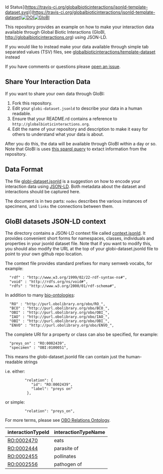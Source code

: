 ld Status](https://travis-ci.org/globalbioticinteractions/jsonld-template-dataset.svg)](https://travis-ci.org/globalbioticinteractions/jsonld-template-dataset)[![DOI](https://zenodo.org/badge/55425770.svg)](https://zenodo.org/badge/latestdoi/55425770)[![GloBI](http://api.globalbioticinteractions.org/interaction.svg?accordingTo=globalbioticinteractions/jsonld-template-dataset)](http://globalbioticinteractions.org/?accordingTo=globalbioticinteractions/jsonld-template-dataset)

This repository provides an example on how to make your interaction
data available through Global Biotic Interactions (GloBI,
http://globalbioticinteractions.org) using JSON-LD.

If you would like to instead make your data available through simple tab separated values (TSV) files, see [globalbioticinteractions/template-dataset](https://github.com/globalbioticinteractions/template-dataset) instead

If you have comments or questions please [open an issue](https://github.com/globalbioticinteractions/jsonld-template-dataset/issues/new).

## Share Your Interaction Data
If you want to share your own data through GloBI:

1. Fork this repository.
2. Edit your ```globi-dataset.jsonld``` to describe your data in a human readable.
3. Ensure that your README.rd contains a reference to ```http://globalbioticinteractions.org```. 
4. Edit the name of your repository and description to make it easy for others to understand what your data is about.

After you do this, the data will be available through GloBI within a day or so. Note that GloBI is uses [this sparql query](https://github.com/jhpoelen/eol-globi-data/blob/master/eol-globi-data-sources/src/main/resources/org/eol/globi/data/find-jsonld-interactions.rq) to extact information from the repository.

## Data Format

The file [globi-dataset.jsonld](./globi-dataset.jsonld) is a suggestion on how to encode your interaction data using [JSON-LD](http://jsonld.org). Both metadata about the dataset and interactions should be captured here. 

The document is in two parts: `nodes` describes the various instances of specimens, and `links` the connections between them.

## GloBI datasets JSON-LD context

The directory contains a JSON-LD context file called [context.jsonld](context.jsonld). It provides convenient short forms for namespaces, classes, individuals and properties in your jsonld dataset file. Note that if you want to modify this, you should also modify the URL at the top of your globi-dataset.jsonld file to point to your own github repo location.

The context file provides standard prefixes for many semweb vocabs, for example:

      "rdf" : "http://www.w3.org/1999/02/22-rdf-syntax-ns#",
      "void" : "http://rdfs.org/ns/void#",
      "rdfs" : "http://www.w3.org/2000/01/rdf-schema#",

In addition to many [bio-ontologies](http://obofoundry.org):

      "RO" : "http://purl.obolibrary.org/obo/RO_",
      "BCO" : "http://purl.obolibrary.org/obo/BCO_",
      "OBI" : "http://purl.obolibrary.org/obo/OBI_",
      "IAO" : "http://purl.obolibrary.org/obo/IAO_",
      "OBI" : "http://purl.obolibrary.org/obo/OBI_",
      "ENVO" : "http://purl.obolibrary.org/obo/ENVO_",

The complete URI for a property or class can also be specified, for example:

      "preys_on" : "RO:0002439",
      "specimen" : "OBI:0100051",

This means the globi-dataset.jsonld file can contain just the human-readable strings

i.e. either:

             "relation": {
                "id": "RO:0002439",
                "label": "preys on"
              },

or simple:

             "relation": "preys_on",


For more terms, please see [OBO Relations Ontology](https://code.google.com/p/obo-relations/).
 
interactionTypeId | interactionTypeName 
--- | ---
[RO:0002470](http://www.ontobee.org/browser/rdf.php?o=RO&iri=http://purl.obolibrary.org/obo/RO_0002470) | eats
[RO:0002444](http://www.ontobee.org/browser/rdf.php?o=RO&iri=http://purl.obolibrary.org/obo/RO_0002444) | parasite of
[RO:0002455](http://www.ontobee.org/browser/rdf.php?o=RO&iri=http://purl.obolibrary.org/obo/RO_0002455) | pollinates
[RO:0002556](http://www.ontobee.org/browser/rdf.php?o=RO&iri=http://purl.obolibrary.org/obo/RO_0002556) | pathogen of
